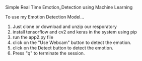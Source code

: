 Simple Real Time Emotion_Detection using Machine Learning

To use my Emotion Detection Model...

1. Just clone or download and unzip our resporatory
2. install tensorflow and cv2 and keras in the system using pip
3. run the app2.py file
4. click on the "Use Webcam" button to detect the emotion.
5. click on the Detect button to detect the emotion.
6. Press "q" to terminate the session.
